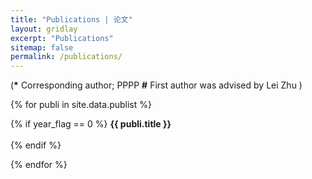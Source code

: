 ```yaml
---
title: "Publications | 论文"
layout: gridlay
excerpt: "Publications"
sitemap: false
permalink: /publications/
---
```


<p></p>

(<b>*</b> Corresponding author; PPPP <b>#</b> First author was advised by Lei Zhu )

<p></p>

{% for publi in site.data.publist %}

{% if year_flag == 0 %}
  <b>{{ publi.title }}</b>
  <br />  
{% endif %}


{% endfor %}
